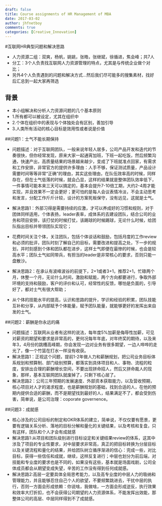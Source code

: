 ```yaml
---
draft: false
title: Course assignments of HR Management of MBA
date: 2017-03-02
author: jhfnetboy
comments: true
categories: [Creative_Innovation]
---
```



#互联网HR典型问题和解决思路
+ 人力资源二组：双爽，杨帆，姚姚，张皓，张继斌，徐循进，焦会峰；共7人
+ 分工：3个人负责找互联网人力资源管理的特点，尤其是与传统企业做个对比；
+ 另外4个人负责遇到的问题和解决方式…然后我们尽可能多的搜集素材，找好后汇总到一起大家再筛选



## 背景
+ 本小组解决和分析人力资源问题的几个基本原则
+ 1.所有都可以被设定，尤其在组织中
+ 2.个体在组织中的表现与个体独处会有区别，善加引导
+ 3.人类所有活动的核心目标是效用性或者说是价值



##问题1：士气不能长期保持
+ 问题描述：对于互联网团队，一般来说年轻人居多，公司产品开发和迭代的节奏很快，但你经常发现，原来大家一起通宵加班，下班一起吃饭，然后频繁沟通，快速产出，高质量结果的场景越来越少，变成了下班就准点回家，有需求和工作安排，非常官方的提供许多理由：人手不够，保证测试质量，产品设计需要时间等等非常“正确”的理由，其实这些理由，在队伍效率高的时候，同样存在，但在士气低落的时候，就会凸显，这样的结果就是整体团队效率低下，一件事情可能本来三天可以搞定的，基本会提升7-10倍工期，大约2-4周才能实现，并且效果不一定会更好；更可怕的是每人会议表情冷淡，不会主动思考和发言，分配工作斤斤计较，设计的方案死板保守，没有远见，这就是士气。
+ 解决思路1：外部习得是需要持续的应激，才可以养成好的习惯和规则，对于团体同样适用，个体表扬，leader表率，成体系的去建设团队，结合公司的业务和项目安排，该打仗的时候打仗，该踢球的时候踢球，无论什么时候，给团队指出目标并带领团队实现它；
+ 花费时间关注个体，关注团队，包括个体谈话和鼓励，包括月度的工作review和必须的批评，团队时刻了解自己的目标，需要改进和提高之处，下一步的规划，并时刻感到个体和团队都在进步，这样士气即便在最惨的时候，也会是较高水平；团队士气如同带兵，有担当的leader是非常核心的要求，否则只能一盘散沙。

+ 解决思路2：在承认有波峰波谷的前提下，2+1或者3+1，推荐2+1，忙碌两个月，休整一个月，无论什么时间，激励和赋能，两个方向都要进行，争取外部环境的支持和鼓励，客户的评价和认可，经常性的反馈，哪怕是负面的，引导好了，都对士气有很大帮助；
+ 从个体的技能水平的提高，认识和思路的提升，学识和经验的积累，团队技能互补和分享，从内部赋予个体能量，赋予团队能量，就能够更好的发挥出来自发的士气。




##问题2：薪酬是你永远的痛
+ 问题描述：互联网从业者有这样的说法，每年度5%加薪是侮辱性加薪，可见对薪资的期望和要求是非常高的，更何况每年年底，对年终奖的期待，以及来年3，4月份的跳槽高峰期，你会发现一边对业务有很多期望，一边人哗哗的走光了，像一个竹篮在打水一样没有收获。
+ 解决思路1：正视这个问题，提前1-2年做人力和薪酬规划，把公司业务目标体系规划和预算制、部门级别预算，都落实到具体项目和人、事物、流程的粒度，安排出合理的薪酬增长空间，不要出现拼命招人，然后又拼命裁人的现象，那样，基本互联网团队就废掉了，只剩下核心层了。
+ 解决思路2：公司三年预期的发展速度、外部资本获取能力，以及营收预期，核心项目对人才的渴求程度，也是薪酬规划的基础，找到合适的人，在他的预期内提供合适的薪酬，而不是期望找到最好的人，结果满足不了，都会受到伤害，简单说，是公司治理：coporate governence。



##问题3：成就感
+ 核心涉及的公司目标的制定和OKR体系的建立，简单说，不仅仅要有愿景，更要有逻辑关系分析、落地的目标分解和量化的关键结果，以及考核和复盘，只有这样，团队和个人才会有成就感
+ 解决思路1:从项目和团队级别进行目标设定和关键结果review的体系，这其中涉及了项目的专业性要求，对中层要求非常高，真正的把目标转换为分层目标以及关键流程和量化的结果，并给团队树立循序渐进的信心：完成一些，对比目标，获得一些信任和成就，继续，这样反复进行；中层也划分为前后端，对技能和专业度的要求也是不同的，如果没有这些，基本就是场面戏剧，公司全体成员都会从期望变成失望，辛苦的工作没有得到任何成就感。
+ 解决思路2:高层一定要具体全局思考能力，以及高专业度的中层人力的吸纳和管理能力，并且能够忍住自己个人的欲望，不要频繁跳进去，干扰中层的执行，否则一方面会形成依赖：你说啥，我做啥，一方面会形成逆反，执行效果和效率大打折扣，也不会获得公司期望的人力资源体系，不能发挥出效能，那整体公司的高层、中层同样得到不了成就感。
